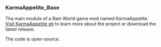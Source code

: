 ### KarmaAppetite_Base

Tha main module of a Rain World game mod named KarmaAppetite.  
[Visit KarmaAppetite git](https://github.com/Dark-Gran/KarmaAppetite/blob/main/README.md) to learn more about the project or download the latest release.  

The code is open-source.
